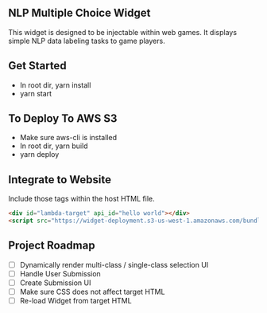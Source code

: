 ## NLP Multiple Choice Widget

This widget is designed to be injectable within web games. It displays simple NLP data labeling tasks to game players.

## Get Started

- In root dir, yarn install
- yarn start

## To Deploy To AWS S3

- Make sure aws-cli is installed
- In root dir, yarn build
- yarn deploy

## Integrate to Website

Include those tags within the host HTML file.
```html
<div id="lambda-target" api_id="hello world"></div>
<script src="https://widget-deployment.s3-us-west-1.amazonaws.com/bundle.js"></script>
```

## Project Roadmap
- [ ] Dynamically render multi-class / single-class selection UI
- [ ] Handle User Submission
- [ ] Create Submission UI
- [ ] Make sure CSS does not affect target HTML
- [ ] Re-load Widget from target HTML

